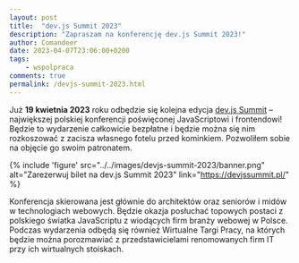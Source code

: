 ```yaml
---
layout: post
title:  "dev.js Summit 2023"
description: "Zapraszam na konferencję dev.js Summit 2023!"
author: Comandeer
date: 2023-04-07T23:06:00+0200
tags:
    - wspolpraca
comments: true
permalink: /devjs-summit-2023.html
---
```


Już <b>19 kwietnia 2023</b> roku odbędzie się kolejna edycja [dev.js Summit](https://devjssummit.pl/) – największej polskiej konferencji poświęconej JavaScriptowi i frontendowi! Będzie to wydarzenie całkowicie bezpłatne i będzie można się nim rozkoszować z zacisza własnego fotelu przed kominkiem. Pozwoliłem sobie na objęcie go swoim patronatem.<!--more-->

{% include 'figure' src="../../images/devjs-summit-2023/banner.png" alt="Zarezerwuj bilet na dev.js Summit 2023" link="https://devjssummit.pl/" %}


Konferencja skierowana jest głównie do architektów oraz seniorów i midów w technologiach webowych. Będzie okazja posłuchać topowych postaci z polskiego światka JavaScriptu z wiodących firm branży webowej w Polsce. Podczas wydarzenia odbędą się również Wirtualne Targi Pracy, na których będzie można porozmawiać z przedstawicielami renomowanych firm IT przy ich wirtualnych stoiskach.

